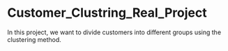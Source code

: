 # Customer_Clustring_Real_Project
In this project, we want to divide customers into different groups using the clustering method.
